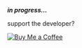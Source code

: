***in progress...***

support the developer?

[![Buy Me a Coffee](https://img.shields.io/badge/Buy%20Me%20a%20Coffee-orange?style=flat-square&logo=buy-me-a-coffee)](https://www.buymeacoffee.com/Ndegwadavid)

